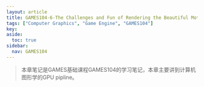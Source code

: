 ```yaml
---
layout: article
title: GAMES104-6-The Challenges and Fun of Rendering the Beautiful Mother Nature
tags: ["Computer Graphics", "Game Engine", "GAMES104"]
key: 
aside:
  toc: true
sidebar:
  nav: GAMES104
---
```





> 本章笔记是GAMES基础课程GAMES104的学习笔记，本章主要讲到计算机图形学的GPU pipline。

<br />

